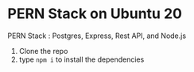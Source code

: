 # PERN Stack on Ubuntu 20
PERN Stack : Postgres, Express, Rest API, and Node.js

1. Clone the repo
2. type `npm i` to install the dependencies

